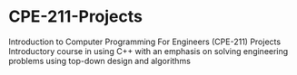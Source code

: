 # CPE-211-Projects
Introduction to Computer Programming For Engineers (CPE-211) Projects\
Introductory course in using C++ with an emphasis on solving engineering problems using top-down design and algorithms

